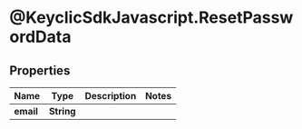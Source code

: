 # @KeyclicSdkJavascript.ResetPasswordData

## Properties
Name | Type | Description | Notes
------------ | ------------- | ------------- | -------------
**email** | **String** |  | 


